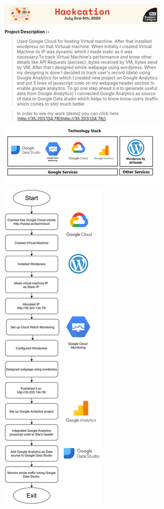 ![image](https://github.com/sanket9006/Hackcation---MLH/blob/master/Hackation.JPG)

                      
**Project Description :-**
 
> Used Google Cloud for hosting Virtual machine. After that installed wordpress on that Virtuual machine. When Initially I created Virtual Machine its IP was dynamic which I made static as it was nacessary.To track Virtual Machine's performance and know other details like API Requests (per/sec), bytes received by VM, bytes send by VM. After that I designed whole webpage using wordpress. When my designing is done I decided to track user's record (data) using Google Analytics for which I created new project on Google Analytics and put 5 lines of javascript code on my webpage header section to enable google analytics. To go one step ahead (i.e to generate useful data from Google Analytics) I connected Google Analytics as source of data to Google Data studio which helps to know know users (traffic which comes to site) much better.


 > In order to see my work (demo) you can click here [http://35.203.134.78](http://35.203.134.78/)                              

 
![image](https://github.com/sanket9006/Hackcation---MLH/blob/master/1_bf8nI--JYvVpGY5_MLoXJw%20-%20Copy.jpeg)


![image](https://github.com/sanket9006/Hackcation---MLH/blob/master/1%20(1).png)
